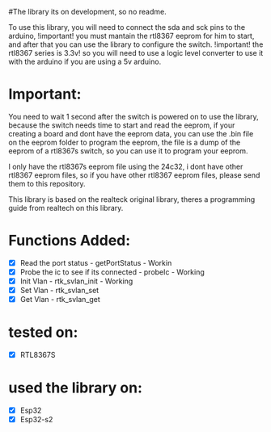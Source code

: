 #The library its on development, so no readme.

To use this library, you will need to connect the sda and sck pins to the arduino, !important! you must mantain the rtl8367 eeprom for him to start, and after that you can use the library to configure the switch. !important! the rtl8367 series is 3.3v! so you will need to use a logic level converter to use it with the arduino if you are using a 5v arduino.

# Important:

You need to wait 1 second after the switch is powered on to use the library, because the switch needs time to start and read the eeprom, if your creating a board and dont have the eeprom data, you can use the .bin file on the eeprom folder to program the eeprom, the file is a dump of the eeprom of a rtl8367s switch, so you can use it to program your eeprom.

I only have the rtl8367s eeprom file using the 24c32, i dont have other rtl8367 eeprom files, so if you have other rtl8367 eeprom files, please send them to this repository.

This library is based on the realteck original library, theres a programming guide from realtech on this library.

# Functions Added:

- [x] Read the port status - getPortStatus - Workin
- [x] Probe the ic to see if its connected - probeIc - Working
- [x] Init Vlan - rtk_svlan_init - Working
- [x] Set Vlan - rtk_svlan_set
- [x] Get Vlan - rtk_svlan_get

# tested on:

- [x] RTL8367S

# used the library on:

- [x] Esp32
- [x] Esp32-s2